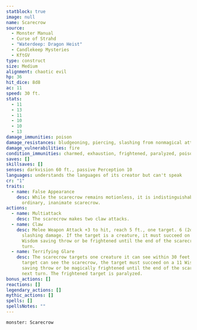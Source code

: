 ```yaml
---
statblock: true
image: null
name: Scarecrow
source:
  - Monster Manual
  - Curse of Strahd
  - "Waterdeep: Dragon Heist"
  - Candlekeep Mysteries
  - KftGV
type: construct
size: Medium
alignment: chaotic evil
hp: 36
hit_dice: 8d8
ac: 11
speed: 30 ft.
stats:
  - 11
  - 13
  - 11
  - 10
  - 10
  - 13
damage_immunities: poison
damage_resistances: bludgeoning, piercing, slashing from nonmagical attacks
damage_vulnerabilities: fire
condition_immunities: charmed, exhaustion, frightened, paralyzed, poisoned, unconscious
saves: []
skillsaves: []
senses: darkvision 60 ft., passive Perception 10
languages: understands the languages of its creator but can't speak
cr: "1"
traits:
  - name: False Appearance
    desc: While the scarecrow remains motionless, it is indistinguishable from an
      ordinary, inanimate scarecrow.
actions:
  - name: Multiattack
    desc: The scarecrow makes two claw attacks.
  - name: Claw
    desc: Melee Weapon Attack +3 to hit, reach 5 ft., one target. 6 (2d4 + 1)
      slashing damage. If the target is a creature, it must succeed on a 11
      Wisdom saving throw or be frightened until the end of the scarecrow's next
      turn.
  - name: Terrifying Glare
    desc: The scarecrow targets one creature it can see within 30 feet of it. If the
      target can see the scarecrow, the target must succeed on a 11 Wisdom
      saving throw or be magically frightened until the end of the scarecrow's
      next turn. The frightened target is paralyzed.
bonus_actions: []
reactions: []
legendary_actions: []
mythic_actions: []
spells: []
spellsNotes: ""
---
```


```statblock
monster: Scarecrow
```